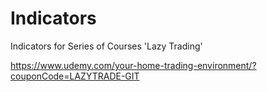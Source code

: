 # Indicators

Indicators for Series of Courses 'Lazy Trading'

https://www.udemy.com/your-home-trading-environment/?couponCode=LAZYTRADE-GIT
